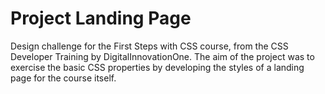 # Project Landing Page

Design challenge for the First Steps with CSS course, from the CSS Developer Training by DigitalInnovationOne. The aim of the project was to exercise the basic CSS properties by developing the styles of a landing page for the course itself.